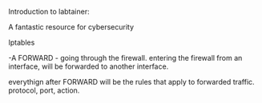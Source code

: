 Introduction to labtainer:

A fantastic resource for cybersecurity 


Iptables

-A FORWARD - going through the firewall. entering the firewall from an interface, will be forwarded to another interface. 

everythign after FORWARD will be the rules that apply to forwarded traffic. protocol, port, action.

